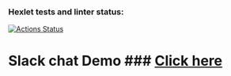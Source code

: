 ### Hexlet tests and linter status:
[![Actions Status](https://github.com/elvis178/frontend-project-12/actions/workflows/hexlet-check.yml/badge.svg)](https://github.com/elvis178/frontend-project-12/actions)
# Slack chat Demo ### [Click here](https://frontend-project-12-b0ej.onrender.com)
